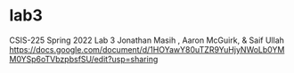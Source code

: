 # lab3
CSIS-225 Spring 2022 Lab 3
Jonathan Masih , Aaron McGuirk, & Saif Ullah
https://docs.google.com/document/d/1HOYawY80uTZR9YuHjyNWoLb0YMM0YSp6oTVbzpbsfSU/edit?usp=sharing

